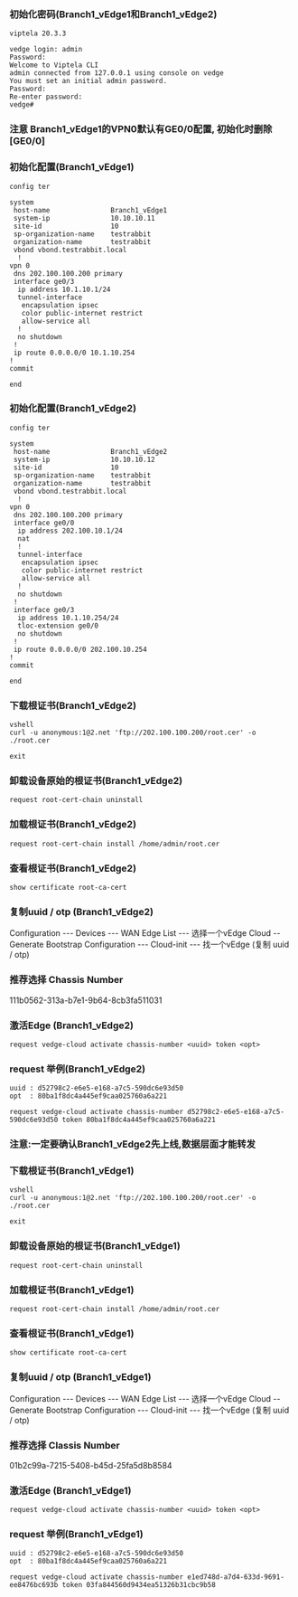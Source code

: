 ### 初始化密码(Branch1_vEdge1和Branch1_vEdge2)
```shell
viptela 20.3.3 

vedge login: admin
Password: 
Welcome to Viptela CLI
admin connected from 127.0.0.1 using console on vedge
You must set an initial admin password.
Password: 
Re-enter password: 
vedge# 
```

### 注意 Branch1_vEdge1的VPN0默认有GE0/0配置, 初始化时删除[GE0/0]

### 初始化配置(Branch1_vEdge1)
```shell
config ter

system
 host-name               Branch1_vEdge1
 system-ip               10.10.10.11
 site-id                 10
 sp-organization-name    testrabbit
 organization-name       testrabbit
 vbond vbond.testrabbit.local
  !
vpn 0
 dns 202.100.100.200 primary
 interface ge0/3
  ip address 10.1.10.1/24
  tunnel-interface
   encapsulation ipsec
   color public-internet restrict
   allow-service all
  !
  no shutdown
 !
 ip route 0.0.0.0/0 10.1.10.254
!
commit

end

```

### 初始化配置(Branch1_vEdge2)
```shell
config ter

system
 host-name               Branch1_vEdge2
 system-ip               10.10.10.12
 site-id                 10
 sp-organization-name    testrabbit
 organization-name       testrabbit
 vbond vbond.testrabbit.local
  !
vpn 0
 dns 202.100.100.200 primary
 interface ge0/0
  ip address 202.100.10.1/24
  nat
  !
  tunnel-interface
   encapsulation ipsec
   color public-internet restrict
   allow-service all
  !
  no shutdown
 !
 interface ge0/3
  ip address 10.1.10.254/24
  tloc-extension ge0/0
  no shutdown
 !
 ip route 0.0.0.0/0 202.100.10.254
!
commit

end

```

### 下载根证书(Branch1_vEdge2)
```shell
vshell
curl -u anonymous:1@2.net 'ftp://202.100.100.200/root.cer' -o ./root.cer

exit

```

### 卸载设备原始的根证书(Branch1_vEdge2)
```shell
request root-cert-chain uninstall 

```

### 加载根证书(Branch1_vEdge2)
```shell
request root-cert-chain install /home/admin/root.cer

```

### 查看根证书(Branch1_vEdge2)
```shell
show certificate root-ca-cert  

```

### 复制uuid / otp (Branch1_vEdge2)
Configuration --- Devices --- WAN Edge List --- 选择一个vEdge Cloud -- Generate Bootstrap Configuration --- Cloud-init --- 找一个vEdge (复制 uuid / otp)

### 推荐选择 Chassis Number
111b0562-313a-b7e1-9b64-8cb3fa511031

### 激活Edge (Branch1_vEdge2)
```shell
request vedge-cloud activate chassis-number <uuid> token <opt>

```

### request 举例(Branch1_vEdge2)
```shell
uuid : d52798c2-e6e5-e168-a7c5-590dc6e93d50
opt  : 80ba1f8dc4a445ef9caa025760a6a221
 
request vedge-cloud activate chassis-number d52798c2-e6e5-e168-a7c5-590dc6e93d50 token 80ba1f8dc4a445ef9caa025760a6a221

```

### 注意:一定要确认Branch1_vEdge2先上线,数据层面才能转发

### 下载根证书(Branch1_vEdge1)
```shell
vshell
curl -u anonymous:1@2.net 'ftp://202.100.100.200/root.cer' -o ./root.cer

exit

```

### 卸载设备原始的根证书(Branch1_vEdge1)
```shell
request root-cert-chain uninstall 

```

### 加载根证书(Branch1_vEdge1)
```shell
request root-cert-chain install /home/admin/root.cer

```

### 查看根证书(Branch1_vEdge1)
```shell
show certificate root-ca-cert  

```

### 复制uuid / otp (Branch1_vEdge1)
Configuration --- Devices --- WAN Edge List --- 选择一个vEdge Cloud -- Generate Bootstrap Configuration --- Cloud-init --- 找一个vEdge (复制 uuid / otp)

### 推荐选择 Classis Number
01b2c99a-7215-5408-b45d-25fa5d8b8584

### 激活Edge (Branch1_vEdge1)
```shell
request vedge-cloud activate chassis-number <uuid> token <opt>

```

### request 举例(Branch1_vEdge1)
```shell
uuid : d52798c2-e6e5-e168-a7c5-590dc6e93d50
opt  : 80ba1f8dc4a445ef9caa025760a6a221
 
request vedge-cloud activate chassis-number e1ed748d-a7d4-633d-9691-ee8476bc693b token 03fa844560d9434ea51326b31cbc9b58

```
